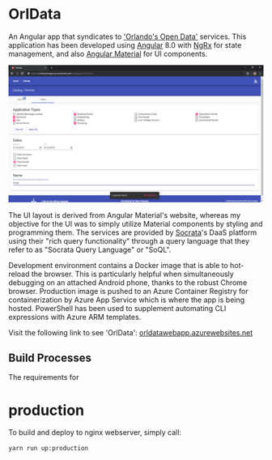 # OrlData

An Angular app that syndicates to ['Orlando's Open Data'](https://data.cityoforlando.net/) services. This application has been developed using [Angular](https://angular.io/) 8.0 with [NgRx](https://ngrx.io/) for state management, and also [Angular Material](https://material.angular.io/) for UI components.

![OrlData](resources/media/web_screenshot.png)

The UI layout is derived from Angular Material's website, whereas my objective for the UI was to simply utilize Material components by styling and programming them. The services are provided by [Socrata](https://dev.socrata.com/)'s DaaS platform using their "rich query functionality" through a query language that they refer to as "Socrata Query Language" or "SoQL".

Development environment contains a Docker image that is able to hot-reload the browser. This is particularly helpful when simultaneously debugging on an attached Android phone, thanks to the robust Chrome browser. Production image is pushed to an Azure Container Registry for containerization by Azure App Service which is where the app is being hosted. PowerShell has been used to supplement automating CLI expressions with Azure ARM templates.

Visit the following link to see 'OrlData':
[orldatawebapp.azurewebsites.net](https://orldatawebapp.azurewebsites.net)

## Build Processes

The requirements for 

# production

To build and deploy to nginx webserver, simply call:

```
yarn run up:production
```
